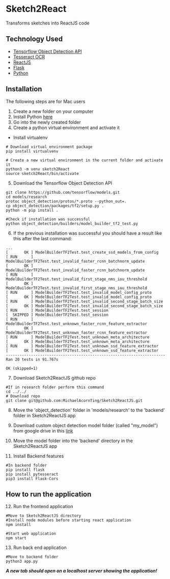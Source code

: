 # Sketch2React

Transforms sketches into ReactJS code 

## Technology Used
* [Tensorflow Object Detection API](https://github.com/tensorflow/models)
* [Tesseract OCR](https://github.com/tesseract-ocr/tesseract)
* [ReactJS](https://react.dev/)
* [Flask](https://flask.palletsprojects.com/en/2.2.x/)
* [Python](https://www.python.org/)

## Installation
The following steps are for Mac users
1. Create a new folder on your computer
2. Install Python [here](https://www.python.org/)
3. Go into the newly created folder
4. Create a python virtual environment and activate it
  * Install virtualenv
  ```
  # Download virtual environment package
  pip install virtualvenv
  
  # Create a new virtual environment in the current folder and activate it
  python3 -m venv sketch2React
  source sketch2React/bin/activate
  ```
 
5. Download the Tensorflow Object Detection API
```
git clone https://github.com/tensorflow/models.git
cd models/research
protoc object_detection/protos/*.proto --python_out=.
cp object_detection/packages/tf2/setup.py .
python -m pip install . 

#Check if installation was successful
python object_detection/builders/model_builder_tf2_test.py
```
6. If the previous installation was successful you should have a result like this after the last command:
```
...
[       OK ] ModelBuilderTF2Test.test_create_ssd_models_from_config
[ RUN      ] ModelBuilderTF2Test.test_invalid_faster_rcnn_batchnorm_update
[       OK ] ModelBuilderTF2Test.test_invalid_faster_rcnn_batchnorm_update
[ RUN      ] ModelBuilderTF2Test.test_invalid_first_stage_nms_iou_threshold
[       OK ] ModelBuilderTF2Test.test_invalid_first_stage_nms_iou_threshold
[ RUN      ] ModelBuilderTF2Test.test_invalid_model_config_proto
[       OK ] ModelBuilderTF2Test.test_invalid_model_config_proto
[ RUN      ] ModelBuilderTF2Test.test_invalid_second_stage_batch_size
[       OK ] ModelBuilderTF2Test.test_invalid_second_stage_batch_size
[ RUN      ] ModelBuilderTF2Test.test_session
[  SKIPPED ] ModelBuilderTF2Test.test_session
[ RUN      ] ModelBuilderTF2Test.test_unknown_faster_rcnn_feature_extractor
[       OK ] ModelBuilderTF2Test.test_unknown_faster_rcnn_feature_extractor
[ RUN      ] ModelBuilderTF2Test.test_unknown_meta_architecture
[       OK ] ModelBuilderTF2Test.test_unknown_meta_architecture
[ RUN      ] ModelBuilderTF2Test.test_unknown_ssd_feature_extractor
[       OK ] ModelBuilderTF2Test.test_unknown_ssd_feature_extractor
----------------------------------------------------------------------
Ran 20 tests in 91.767s

OK (skipped=1)
```
7. Download Sketch2ReactJS github repo
```
#If in research folder perform this command
cd ../../
# Download repo
git clone git@github.com:MichaelAcornTing/Sketch2ReactJS.git
```
8. Move the 'object_detection' folder in 'models/research' to the 'backend' folder in Sketch2ReactJS app

9. Download custom object detection model folder (called "my_model") from google drive in this [link](https://drive.google.com/drive/folders/1fQTfLq7ya4P7a0wv1LiPCSE3y95t1Ibl?usp=sharing)

10. Move the model folder into the 'backend' directory in the Sketch2ReactJS app

11. Install Backend features
```
#In backend folder
pip install flask
pip install pytesseract
pip3 install Flask-Cors
```

## How to run the application

12. Run the frontend application

```
#Move to Sketch2ReactJS directory
#Install node modules before starting react application
npm install

#Start web application
npm start
```

13. Run back end application
```
#Move to backend folder
python3 app.py
```


***A new tab should open on a localhost server showing the application!***
